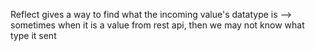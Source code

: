 Reflect gives a way to find what the incoming value's datatype is
--> sometimes when it is a value from rest api, then we may not know what type it sent
